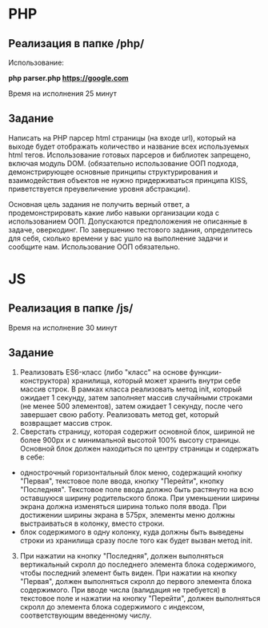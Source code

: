 # PHP
## Реализация в папке /php/
Использование:

**php parser.php https://google.com**

Время на исполнения 25 минут

## Задание
Написать на PHP парсер html страницы (на входе url), который на выходе будет отображать количество и название всех используемых html тегов. Использование готовых парсеров и библиотек запрещено, включая модуль DOM.
(обязательно использование ООП подхода, демонстрирующее основные принципы структурирования и взаимодействия объектов
не нужно придерживаться принципа KISS, приветствуется преувеличение уровня абстракции).

Основная цель задания не получить верный ответ, а продемонстрировать какие либо навыки организации кода с использованием ООП. Допускаются предположения не описанные в задаче, оверкодинг.
По завершению тестового задания, определитесь для себя,  сколько времени у вас ушло на выполнение задачи и сообщите нам. Использование ООП обязательно.

# JS
## Реализация в папке /js/
Время на исполнение 30 минут

## Задание
1. Реализовать ES6-класс (либо "класс" на основе функции-конструктора) хранилища, который может хранить внутри себе массив строк. В рамках класса реализовать метод init, который ожидает 1 секунду, затем заполняет массив случайными строками (не менее 500 элементов), затем ожидает 1 секунду, после чего завершает свою работу. Реализовать метод get, который возвращает массив строк.
2. Сверстать страницу, которая содержит основной блок, шириной не более 900px и с минимальной высотой 100% высоту страницы. Основной блок должен находиться по центру страницы и содержать в себе:
  - однострочный горизонтальный блок меню, содержащий кнопку "Первая", текстовое поле ввода, кнопку "Перейти", кнопку "Последняя". Текстовое поле ввода должно быть растянуто на всю оставшуюся ширину родительского блока. При уменьшении ширины экрана должна изменяться ширина только поля ввода. При достижении ширины экрана в 575px, элементы меню должны выстраиваться в колонку, вместо строки.
  - блок содержимого в одну колонку, куда должны быть выведены строки из хранилища сразу после того как будет вызван метод init.
3. При нажатии на кнопку "Последняя", должен выполняться вертикальный скролл до последнего элемента блока содержимого, чтобы последний элемент быть виден. При нажатии на кнопку "Первая", должен выполняться скролл до первого элемента блока содержимого. При вводе числа (валидация не требуется) в текстовое поле и нажатии на кнопку "Перейти", должен выполняться скролл до элемента блока содержимого с индексом, соответствующим введенному числу.
